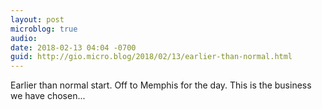 ```yaml
---
layout: post
microblog: true
audio: 
date: 2018-02-13 04:04 -0700
guid: http://gio.micro.blog/2018/02/13/earlier-than-normal.html
---
```

Earlier than normal start. Off to Memphis for the day. This is the business we have chosen...
